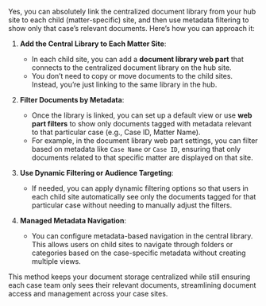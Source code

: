 Yes, you can absolutely link the centralized document library from your hub site to each child (matter-specific) site, and then use metadata filtering to show only that case’s relevant documents. Here’s how you can approach it:

1. **Add the Central Library to Each Matter Site**: 
   - In each child site, you can add a **document library web part** that connects to the centralized document library on the hub site.
   - You don’t need to copy or move documents to the child sites. Instead, you’re just linking to the same library in the hub.

2. **Filter Documents by Metadata**: 
   - Once the library is linked, you can set up a default view or use **web part filters** to show only documents tagged with metadata relevant to that particular case (e.g., Case ID, Matter Name).
   - For example, in the document library web part settings, you can filter based on metadata like `Case Name` or `Case ID`, ensuring that only documents related to that specific matter are displayed on that site.

3. **Use Dynamic Filtering or Audience Targeting**: 
   - If needed, you can apply dynamic filtering options so that users in each child site automatically see only the documents tagged for that particular case without needing to manually adjust the filters.

4. **Managed Metadata Navigation**: 
   - You can configure metadata-based navigation in the central library. This allows users on child sites to navigate through folders or categories based on the case-specific metadata without creating multiple views.

This method keeps your document storage centralized while still ensuring each case team only sees their relevant documents, streamlining document access and management across your case sites.